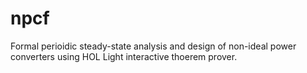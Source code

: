 # npcf
Formal perioidic steady-state analysis and design of non-ideal power converters using HOL Light interactive thoerem prover.
